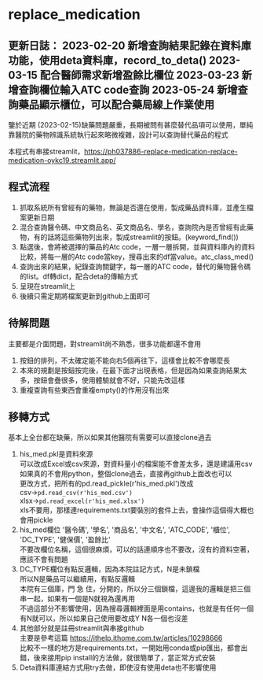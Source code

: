 # replace_medication

更新日誌：
2023-02-20 新增查詢結果記錄在資料庫功能，使用deta資料庫，record_to_deta()
2023-03-15 配合醫師需求新增盈餘比欄位
2023-03-23 新增查詢欄位輸入ATC code查詢
2023-05-24 新增查詢藥品顯示櫃位，可以配合藥局線上作業使用
---

鑒於近期 (2023-02-15)缺藥問題嚴重，長期被問有甚麼替代品項可以使用，單純靠醫院的藥物辨識系統執行起來略微複雜，設計可以查詢替代藥品的程式

本程式有串接streamlit，https://ph037886-replace-medication-replace-medication-oykc19.streamlit.app/

## 程式流程
1. 抓取系統所有曾經有的藥物，無論是否還在使用，製成藥品資料庫，並產生檔案更新日期
2. 混合查詢醫令碼、中文商品名、英文商品名、學名，查詢院內是否曾經有此藥物，有的話將這些藥物列出來，製成streamlit的按鈕。(keyword_find())
3. 點選後，會將被選擇的藥品的Atc code，一層一層拆開，並與資料庫內的資料比較，將每一層的Atc code當key，搜尋出來的df當value。atc_class_med()
4. 查詢出來的結果，紀錄查詢關鍵字，每一層的ATC code，替代的藥物醫令碼的list。df轉dict，配合deta的傳輸方式
5. 呈現在streamlit上
6. 後續只需定期將檔案更新到github上面即可

## 待解問題
主要都是介面問題，對streamlit尚不熟悉，很多功能都還不會用  
1. 按鈕的排列，不太確定能不能向右5個再往下，這樣會比較不會哪麼長
2. 本來的規劃是按鈕按完後，在最下面才出現表格，但是因為如果查詢結果太多，按鈕會疊很多，使用體驗就會不好，只能先改這樣
3. 重複查詢有些東西會重複empty()的作用沒有出來

## 移轉方式
基本上全台都在缺藥，所以如果其他醫院有需要可以直接clone過去  
1. his_med.pkl是資料來源  
可以改成Excel或csv來源，對資料量小的檔案能不會差太多，還是建議用csv  
如果真的不會用python，整個clone過去，直接再github上面改也可以  
更改方式，把所有的pd.read_pickle(r'his_med.pkl')改成  
csv->```pd.read_csv(r'his_med.csv')```  
xlsx->```pd.read_excel(r'his_med.xlsx')```  
xls不要用，那樣連requirements.txt要裝別的套件上去，會操作這個得大概也會用pickle  
2. his_med欄位 '醫令碼', '學名', '商品名', '中文名', 'ATC_CODE', '櫃位', 'DC_TYPE', '健保價', '盈餘比'  
不要改欄位名稱，這個很麻煩，可以的話連順序也不要改，沒有的資料空著，應該不會有問題
3. DC_TYPE欄位有點反邏輯，因為本院註記方式，N是未鎖檔  
所以N是藥品可以繼續用，有點反邏輯  
本院有三個庫，門 急 住，分開的，所以分三個鎖檔，這邊我的邏輯是把三個串一起，如果有一個是N就視為還再用  
不過這部分不影響使用，因為搜尋邏輯裡面是用contains，也就是有任何一個有N就可以，所以如果自己使用要改成Y N各一個也沒差  
4. 其他部分就是註冊streamlit與串接github  
主要是參考這篇 https://ithelp.ithome.com.tw/articles/10298666  
比較不一樣的地方是requirements.txt，一開始用conda或pip匯出，都會出錯，後來接用pip install的方法做，就很簡單了，當正常方式安裝  
5. Deta資料庫連結方式用try去做，即使沒有使用deta也不影響使用  
